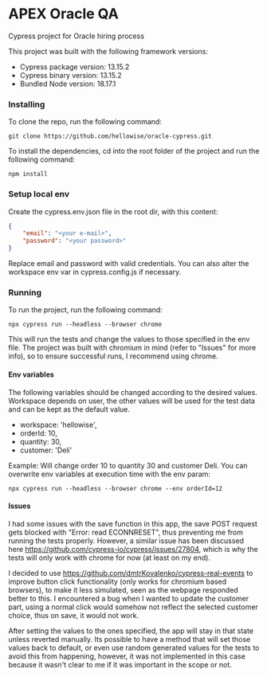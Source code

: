# APEX Oracle QA
Cypress project for Oracle hiring process

This project was built with the following framework versions:
- Cypress package version: 13.15.2
- Cypress binary version: 13.15.2
- Bundled Node version: 18.17.1

### Installing
To clone the repo, run the following command:
```
git clone https://github.com/hellowise/oracle-cypress.git
```

To install the dependencies, cd into the root folder of the project and run the following command:
```
npm install
```

### Setup local env
Create the cypress.env.json file in the root dir, with this content:
```json
{
    "email": "<your e-mail>",
    "password": "<your password>"
}
```

Replace email and password with valid credentials.
You can also alter the workspace env var in cypress.config.js if necessary.

### Running
To run the project, run the following command:
```
npx cypress run --headless --browser chrome
```

This will run the tests and change the values to those specified in the env file.
The project was built with chromium in mind (refer to "Issues" for more info), so to ensure successful runs, I recommend using chrome.

#### Env variables
The following variables should be changed according to the desired values.
Workspace depends on user, the other values will be used for the test data and can be kept as the default value.

- workspace: 'hellowise',
- orderId: 10,
- quantity: 30,
- customer: 'Deli'

Example: Will change order 10 to quantity 30 and customer Deli.
You can overwrite env variables at execution time with the env param:

```
npx cypress run --headless --browser chrome --env orderId=12
```

#### Issues
I had some issues with the save function in this app, the save POST request gets blocked with "Error: read ECONNRESET", thus preventing me from running the
tests properly. However, a similar issue has been discussed here https://github.com/cypress-io/cypress/issues/27804, which is why the tests will only work with chrome for now (at least on my end).

I decided to use https://github.com/dmtrKovalenko/cypress-real-events to improve button click functionality (only works for chromium based browsers), to make it less simulated, seen as the webpage responded better to this.
I encountered a bug when I wanted to update the customer part, using a normal click would somehow not reflect the selected customer choice, thus on save, it would not work.

After setting the values to the ones specified, the app will stay in that state unless reverted manually. Its possible to have a method that will set those values back to default, or even use random generated values for the tests to avoid this from happening, however, it was not implemented in this case because it wasn't clear to me if it was important in the scope or not.

